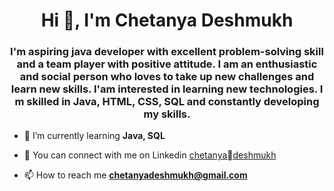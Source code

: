 

<!--
**ChetanyaDeshmukh/ChetanyaDeshmukh** is a ✨ _special_ ✨ repository because its `README.md` (this file) appears on your GitHub profile.

Here are some ideas to get you started:

- 🔭 I’m currently working on ...
- 🌱 I’m currently learning ...
- 👯 I’m looking to collaborate on ...
- 🤔 I’m looking for help with ...
- 💬 Ask me about ...
- 📫 How to reach me: ...
- 😄 Pronouns: ...
- ⚡ Fun fact: ...
-->

<h1 align="center">Hi 👋, I'm Chetanya Deshmukh</h1>

<h3 align="center">I'm aspiring java developer with excellent problem-solving skill and a team player with positive attitude. I am an enthusiastic and social person who loves to take up new challenges and learn new skills. I'am interested in learning new technologies. I m skilled in Java, HTML, CSS, SQL and constantly developing my skills.</h3>


- 🌱 I’m currently learning **Java, SQL**

<!-- - 👨‍💻 All of my projects are  -->

- 📝 You can connect with me on Linkedin [chetanyadeshmukh](https://www.linkedin.com/in/chetanya-deshmukh-420b1b17)


- 📫 How to reach me **chetanyadeshmukh@gmail.com**


